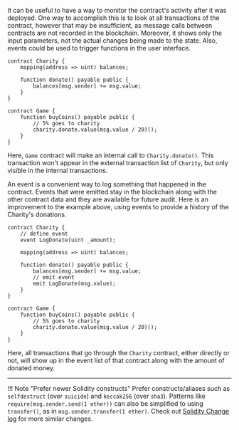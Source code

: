 It can be useful to have a way to monitor the contract's activity after it was deployed. One way to
accomplish this is to look at all transactions of the contract, however that may be insufficient,
as message calls between contracts are not recorded in the blockchain. Moreover, it shows only the
input parameters, not the actual changes being made to the state. Also, events could be used to
trigger functions in the user interface.

```sol
contract Charity {
    mapping(address => uint) balances;

    function donate() payable public {
        balances[msg.sender] += msg.value;
    }
}

contract Game {
    function buyCoins() payable public {
        // 5% goes to charity
        charity.donate.value(msg.value / 20)();
    }
}
```

Here, `Game` contract will make an internal call to `Charity.donate()`. This transaction won't
appear in the external transaction list of `Charity`, but only visible in the internal
transactions.

An event is a convenient way to log something that happened in the contract. Events that were
emitted stay in the blockchain along with the other contract data and they are available for future
audit. Here is an improvement to the example above, using events to provide a history of the
Charity's donations.

```sol
contract Charity {
    // define event
    event LogDonate(uint _amount);

    mapping(address => uint) balances;

    function donate() payable public {
        balances[msg.sender] += msg.value;
        // emit event
        emit LogDonate(msg.value);
    }
}

contract Game {
    function buyCoins() payable public {
        // 5% goes to charity
        charity.donate.value(msg.value / 20)();
    }
}

```

Here, all transactions that go through the `Charity` contract, either directly or not, will show up
in the event list of that contract along with the amount of donated money.

______________________________________________________________________

!!! Note "Prefer newer Solidity constructs"
    Prefer constructs/aliases such as `selfdestruct` (over `suicide`) and `keccak256` (over `sha3`).  Patterns like `require(msg.sender.send(1 ether))` can also be simplified to using `transfer()`, as in `msg.sender.transfer(1 ether)`. Check out [Solidity Change log](https://github.com/ethereum/solidity/blob/develop/Changelog.md) for more similar changes.
